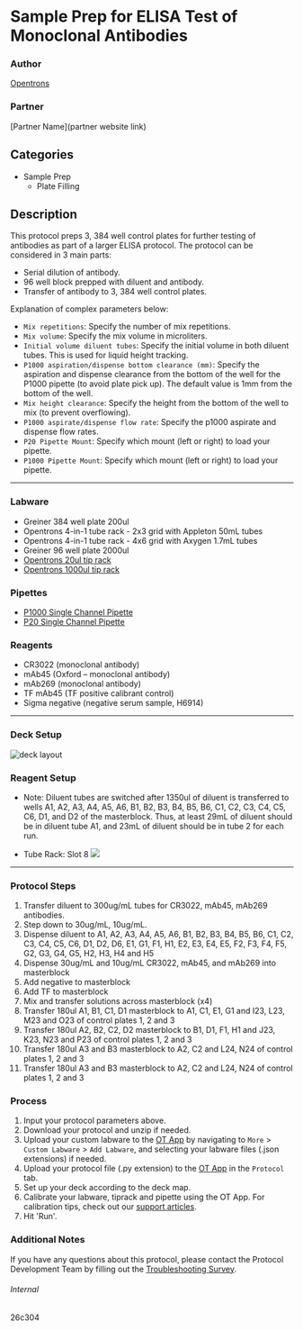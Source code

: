 # Sample Prep for ELISA Test of Monoclonal Antibodies

### Author
[Opentrons](https://opentrons.com/)

### Partner
[Partner Name](partner website link)

## Categories
* Sample Prep
	* Plate Filling

## Description
This protocol preps 3, 384 well control plates for further testing of antibodies as part of a larger ELISA protocol. The protocol can be considered in 3 main parts:

* Serial dilution of antibody.
* 96 well block prepped with diluent and antibody.
* Transfer of antibody to 3, 384 well control plates.

Explanation of complex parameters below:
* `Mix repetitions`: Specify the number of mix repetitions.
* `Mix volume`: Specify the mix volume in microliters.
* `Initial volume diluent tubes`: Specify the initial volume in both diluent tubes. This is used for liquid height tracking.
* `P1000 aspiration/dispense bottom clearance (mm)`: Specify the aspiration and dispense clearance from the bottom of the well for the P1000 pipette (to avoid plate pick up). The default value is 1mm from the bottom of the well.
* `Mix height clearance`: Specify the height from the bottom of the well to mix (to prevent overflowing).
* `P1000 aspirate/dispense flow rate`: Specify the p1000 aspirate and dispense flow rates.
* `P20 Pipette Mount`: Specify which mount (left or right) to load your pipette.
* `P1000 Pipette Mount`: Specify which mount (left or right) to load your pipette.

---

### Labware
* Greiner 384 well plate 200ul
* Opentrons 4-in-1 tube rack - 2x3 grid with Appleton 50mL tubes
* Opentrons 4-in-1 tube rack - 4x6 grid with Axygen 1.7mL tubes
* Greiner 96 well plate 2000ul
* [Opentrons 20ul tip rack](https://shop.opentrons.com/collections/opentrons-tips/products/opentrons-10ul-tips)
* [Opentrons 1000ul tip rack](https://shop.opentrons.com/collections/opentrons-tips/products/opentrons-1000ul-tips)


### Pipettes
* [P1000 Single Channel Pipette](https://shop.opentrons.com/collections/ot-2-robot/products/single-channel-electronic-pipette)
* [P20 Single Channel Pipette](https://shop.opentrons.com/collections/ot-2-robot/products/single-channel-electronic-pipette)

### Reagents
* CR3022 (monoclonal antibody)
* mAb45 (Oxford – monoclonal antibody)
* mAb269 (monoclonal antibody)
* TF mAb45 (TF positive calibrant control)
* Sigma negative (negative serum sample, H6914)


---

### Deck Setup
![deck layout](https://opentrons-protocol-library-website.s3.amazonaws.com/custom-README-images/6be1f8/Screen+Shot+2021-06-14+at+12.24.54+PM.png)

### Reagent Setup

* Note: Diluent tubes are switched after 1350ul of diluent is transferred to wells A1, A2, A3, A4, A5, A6, B1, B2, B3, B4, B5, B6, C1, C2, C3, C4, C5, C6, D1, and D2 of the masterblock. Thus, at least 29mL of diluent should be in diluent tube A1, and 23mL of diluent should be in tube 2 for each run.

* Tube Rack: Slot 8
![](https://opentrons-protocol-library-website.s3.amazonaws.com/custom-README-images/6be1f8/Screen+Shot+2021-06-14+at+12.25.09+PM.png)


---

### Protocol Steps
1. Transfer diluent to 300ug/mL tubes for CR3022, mAb45, mAb269 antibodies.
2. Step down to 30ug/mL, 10ug/mL.
3. Dispense diluent to A1, A2, A3, A4, A5, A6, B1, B2, B3, B4, B5, B6, C1, C2, C3, C4, C5, C6, D1, D2, D6, E1, G1, F1, H1, E2, E3, E4, E5, F2, F3, F4, F5, G2, G3, G4, G5, H2, H3, H4 and H5
4. Dispense 30ug/mL and 10ug/mL CR3022, mAb45, and mAb269 into masterblock
5. Add negative to masterblock
6. Add TF to masterblock
7. Mix and transfer solutions across masterblock (x4)
8. Transfer 180ul A1, B1, C1, D1 masterblock to A1, C1, E1, G1 and I23, L23, M23 and O23 of control plates 1, 2 and 3
9.  Transfer 180ul A2, B2, C2, D2 masterblock to B1, D1, F1, H1 and J23, K23, N23 and P23 of control plates 1, 2 and 3
10.  Transfer 180ul A3 and B3 masterblock to A2, C2 and L24, N24 of control plates 1, 2 and 3
11.  Transfer 180ul A3 and B3 masterblock to A2, C2 and L24, N24 of control plates 1, 2 and 3

### Process
1. Input your protocol parameters above.
2. Download your protocol and unzip if needed.
3. Upload your custom labware to the [OT App](https://opentrons.com/ot-app) by navigating to `More` > `Custom Labware` > `Add Labware`, and selecting your labware files (.json extensions) if needed.
4. Upload your protocol file (.py extension) to the [OT App](https://opentrons.com/ot-app) in the `Protocol` tab.
5. Set up your deck according to the deck map.
6. Calibrate your labware, tiprack and pipette using the OT App. For calibration tips, check out our [support articles](https://support.opentrons.com/en/collections/1559720-guide-for-getting-started-with-the-ot-2).
7. Hit 'Run'.

### Additional Notes
If you have any questions about this protocol, please contact the Protocol Development Team by filling out the [Troubleshooting Survey](https://protocol-troubleshooting.paperform.co/).

###### Internal
26c304
